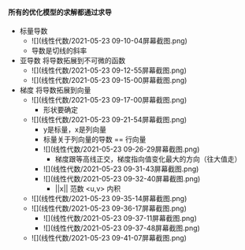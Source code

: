 #### 所有的优化模型的求解都通过求导

* 标量导数
  * ![](线性代数/2021-05-23 09-10-04屏幕截图.png)
  * 导数是切线的斜率
* 亚导数 将导数拓展到不可微的函数
  * ![](线性代数/2021-05-23 09-12-55屏幕截图.png)
  * ![](线性代数/2021-05-23 09-15-00屏幕截图.png)
* 梯度  将导数拓展到向量
  * ![](线性代数/2021-05-23 09-17-00屏幕截图.png)
    * 形状要确定
  * ![](线性代数/2021-05-23 09-21-54屏幕截图.png)
    * y是标量，x是列向量
    * 标量关于列向量的导数 == 行向量
    * ![](线性代数/2021-05-23 09-26-29屏幕截图.png)
      * 梯度跟等高线正交，梯度指向值变化最大的方向（往大值走）
    * ![](线性代数/2021-05-23 09-31-43屏幕截图.png)
    * ![](线性代数/2021-05-23 09-32-40屏幕截图.png)
      * ||x|| 范数   <u,v> 内积
  * ![](线性代数/2021-05-23 09-35-14屏幕截图.png)
  * ![](线性代数/2021-05-23 09-36-17屏幕截图.png)
    * ![](线性代数/2021-05-23 09-37-11屏幕截图.png)
    * ![](线性代数/2021-05-23 09-37-48屏幕截图.png)
  * ![](线性代数/2021-05-23 09-41-07屏幕截图.png)

